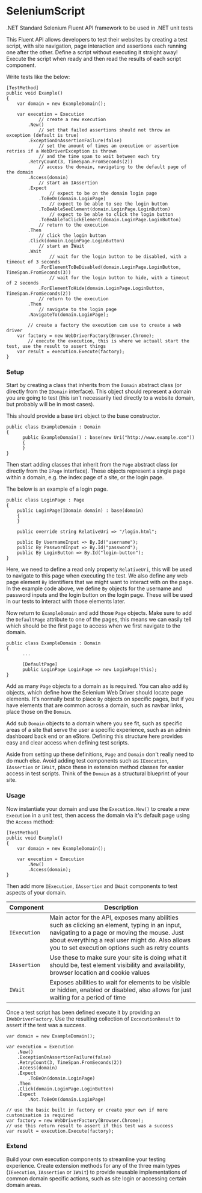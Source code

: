 # SeleniumScript
.NET Standard Selenium Fluent API framework to be used in .NET unit tests

This Fluent API allows developers to test their websites by creating a test script, with site navigation, page interaction and assertions each running one after the other. Define a script without executing it straight away! Execute the script when ready and then 
read the results of each script component.

Write tests like the below:

```
[TestMethod]
public void Example()
{
    var domain = new ExampleDomain();

    var execution = Execution
            // create a new execution
        .New()
            // set that failed assertions should not throw an exception (default is true)
        .ExceptionOnAssertionFailure(false)
            // set the amount of times an execution or assertion retries if a WebDriverException is thrown
            // and the time span to wait between each try
        .RetryCount(3, TimeSpan.FromSeconds(2))
            // access the domain, navigating to the default page of the domain
        .Access(domain)
            // start an IAssertion
        .Expect
                // expect to be on the domain login page
            .ToBeOn(domain.LoginPage)
                // expect to be able to see the login button
            .ToBeAbleSeeElement(domain.LoginPage.LoginButton)
                // expect to be able to click the login button
            .ToBeAbleToClickElement(domain.LoginPage.LoginButton)
            // return to the execution
        .Then
            // click the login button
        .Click(domain.LoginPage.LoginButton)
            // start an IWait
        .Wait
                // wait for the login button to be disabled, with a timeout of 3 seconds
            .ForElementToBeDisabled(domain.LoginPage.LoginButton, TimeSpan.FromSeconds(3))
                // wait for the login button to hide, with a timeout of 2 seconds
            .ForElementToHide(domain.LoginPage.LoginButton, TimeSpan.FromSeconds(2))
            // return to the execution
        .Then
            // navigate to the login page
        .NavigateTo(domain.LoginPage);

        // create a factory the execution can use to create a web driver
    var factory = new WebDriverFactory(Browser.Chrome);
        // execute the execution, this is where we actuall start the test, use the result to assert things
    var result = execution.Execute(factory);
}
```

### Setup

Start by creating a class that inherits from the `Domain` abstract class (or directly from the `IDomain` interface). This object should represent a domain you are going to test (this isn't necessarily tied directly to a website domain, but probably will be in most cases).

This should provide a base `Uri` object to the base constructor.

```
public class ExampleDomain : Domain
{
      public ExampleDomain() : base(new Uri("http://www.example.com"))
      {
      }
}
```

Then start adding classes that inherit from the `Page` abstract class (or directly from the `IPage` interface). These objects represent a single page within a domain, e.g. the index page of a site, or the login page.

The below is an example of a login page.

```
public class LoginPage : Page
{
    public LoginPage(IDomain domain) : base(domain)
    {
    }

    public override string RelativeUri => "/login.html";
        
    public By UsernameInput => By.Id("username");
    public By PasswordInput => By.Id("password");
    public By LoginButton => By.Id("login-button");
}
```

Here, we need to define a read only property `RelativeUri`, this will be used to navigate to this page when executing the test. We also define any web page element `By` identifiers that we might want to interact with on the page. In the example code above, we define `By` objects for the username and password inputs and the login button on the login page. These will be used in our tests to interact with those elements later.

Now return to `ExampleDomain` and add those `Page` objects. Make sure to add the `DefaultPage` attribute to one of the pages, this means we can easily tell which should be the first page to access when we first navigate to the domain.

```
public class ExampleDomain : Domain
{
      ...
      
      [DefaultPage]
      public LoginPage LoginPage => new LoginPage(this);
}
```

Add as many `Page` objects to a domain as is required. You can also add `By` objects, which define how the Selenium Web Driver should locate page elements. It's normally best to place `By` objects on specific pages, but if you have elements that are common across a domain, such as navbar links, place those on the `Domain`.

Add sub `Domain` objects to a domain where you see fit, such as specific areas of a site that serve the user a specific experience, such as an admin dashboard back end or an eStore. Defining this structure here provides easy and clear access when defining test scripts.

Aside from setting up these definitions, `Page` and `Domain` don't really need to do much else. Avoid adding test components such as `IExecution`, `IAssertion` or `IWait`, place these in extension method classes for easier access in test scripts. Think of the `Domain` as a structural blueprint of your site.

### Usage

Now instantiate your domain and use the `Execution.New()` to create a new `Execution` in a unit test, then access the domain via it's default page using the `Access` method:

```
[TestMethod]
public void Example()
{
    var domain = new ExampleDomain();

    var execution = Execution
        .New()
        .Access(domain);
}
```

Then add more `IExecution`, `IAssertion` and `IWait` components to test aspects of your domain. 

| Component | Description |
|---|---|
|`IExecution`| Main actor for the API, exposes many abilities such as clicking an element, typing in an input, navigating to a page or moving the mouse. Just about everything a real user might do. Also allows you to set execution options such as retry counts |
|`IAssertion`| Use these to make sure your site is doing what it should be, test element visibility and availability, browser location and cookie values |
|`IWait`| Exposes abilities to wait for elements to be visible or hidden, enabled or disabled, also allows for just waiting for a period of time |

Once a test script has been defined execute it by providing an `IWebDriverFactory`. Use the resulting collection of `ExcecutionResult` to assert if the test was a success.

```
var domain = new ExampleDomain();

var execution = Execution
    .New()
    .ExceptionOnAssertionFailure(false)
    .RetryCount(3, TimeSpan.FromSeconds(2))
    .Access(domain)
    .Expect
        .ToBeOn(domain.LoginPage)
    .Then
    .Click(domain.LoginPage.LoginButton)
    .Expect
        .Not.ToBeOn(domain.LoginPage)

// use the basic built in factory or create your own if more customisation is required
var factory = new WebDriverFactory(Browser.Chrome);
// use this return result to assert if this test was a success
var result = execution.Execute(factory);
```

### Extend

Build your own execution components to streamline your testing experience. Create extension methods for any of the three main types (`IExecution`, `IAssertion` or `IWait`) to provide reusable implementations of common domain specific actions, such as site login or accessing certain domain areas.

